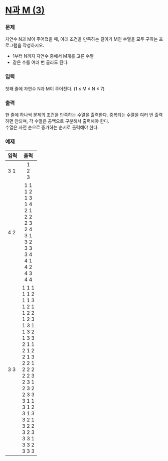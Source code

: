 # [N과 M (3)](https://www.acmicpc.net/problem/15651)  
  
### 문제  
  
자연수 N과 M이 주어졌을 때, 아래 조건을 만족하는 길이가 M인 수열을 모두 구하는 프로그램을 작성하시오.  
 - 1부터 N까지 자연수 중에서 M개를 고른 수열  
 - 같은 수를 여러 번 골라도 된다.  
  
### 입력  
  
첫째 줄에 자연수 N과 M이 주어진다. (1 ≤ M ≤ N ≤ 7)  
  
### 출력  
  
한 줄에 하나씩 문제의 조건을 만족하는 수열을 출력한다. 중복되는 수열을 여러 번 출력하면 안되며, 각 수열은 공백으로 구분해서 출력해야 한다.  
수열은 사전 순으로 증가하는 순서로 출력해야 한다.  
  
### 예제  
  
|입력|출력|
|---|:---:|
|3 1|1<br/>2<br/>3|
|4 2|1 1<br/>1 2<br/>1 3<br/>1 4<br/>2 1<br/>2 2<br/>2 3<br/>2 4<br/>3 1<br/>3 2<br/>3 3<br/>3 4<br/>4 1<br/>4 2<br/>4 3<br/>4 4|
|3 3|1 1 1<br/>1 1 2<br/>1 1 3<br/>1 2 1<br/>1 2 2<br/>1 2 3<br/>1 3 1<br/>1 3 2<br/>1 3 3<br/>2 1 1<br/>2 1 2<br/>2 1 3<br/>2 2 1<br/>2 2 2<br/>2 2 3<br/>2 3 1<br/>2 3 2<br/>2 3 3<br/>3 1 1<br/>3 1 2<br/>3 1 3<br/>3 2 1<br/>3 2 2<br/>3 2 3<br/>3 3 1<br/>3 3 2<br/>3 3 3|